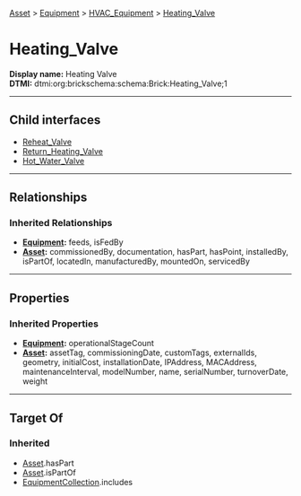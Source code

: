 [Asset](../../../Asset.md) > [Equipment](../../Equipment.md) > [HVAC_Equipment](../HVAC_Equipment.md) > [Heating_Valve](#)
# Heating_Valve

**Display name:** Heating Valve<br />
**DTMI:** dtmi:org:brickschema:schema:Brick:Heating_Valve;1

---

## Child interfaces
* [Reheat_Valve](Reheat_Valve.md)
* [Return_Heating_Valve](Return_Heating_Valve.md)
* [Hot_Water_Valve](../../Valve/Water_Valve/Hot_Water_Valve/Hot_Water_Valve.md)

---

## Relationships
### Inherited Relationships
* **[Equipment](../../Equipment.md):** feeds, isFedBy
* **[Asset](../../../Asset.md):** commissionedBy, documentation, hasPart, hasPoint, installedBy, isPartOf, locatedIn, manufacturedBy, mountedOn, servicedBy

---

## Properties
### Inherited Properties
* **[Equipment](../../Equipment.md):** operationalStageCount
* **[Asset](../../../Asset.md):** assetTag, commissioningDate, customTags, externalIds, geometry, initialCost, installationDate, IPAddress, MACAddress, maintenanceInterval, modelNumber, name, serialNumber, turnoverDate, weight

---

## Target Of
### Inherited
* [Asset](../../../Asset.md).hasPart
* [Asset](../../../Asset.md).isPartOf
* [EquipmentCollection](../../../../Collection/AssetCollection/EquipmentCollection/EquipmentCollection.md).includes
